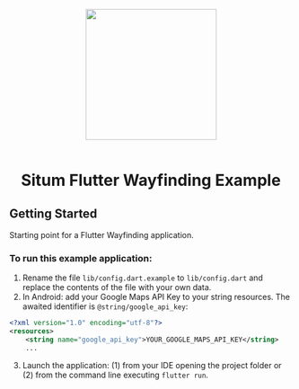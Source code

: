 <p align="center"> <img width="233" src="https://situm.com/wp-content/themes/situm/img/logo-situm.svg" style="margin-bottom:1rem" />
<h1 align="center">Situm Flutter Wayfinding Example</h1>
</p>

## Getting Started

Starting point for a Flutter Wayfinding application.

### To run this example application:

1. Rename the file `lib/config.dart.example` to `lib/config.dart` and replace the contents of the file with your own data.
2. In Android: add your Google Maps API Key to your string resources.
   The awaited identifier is `@string/google_api_key`:
```xml
<?xml version="1.0" encoding="utf-8"?>
<resources>
    <string name="google_api_key">YOUR_GOOGLE_MAPS_API_KEY</string>
    ...
```
3. Launch the application: (1) from your IDE opening the project folder or (2) from the command line executing `flutter run`.